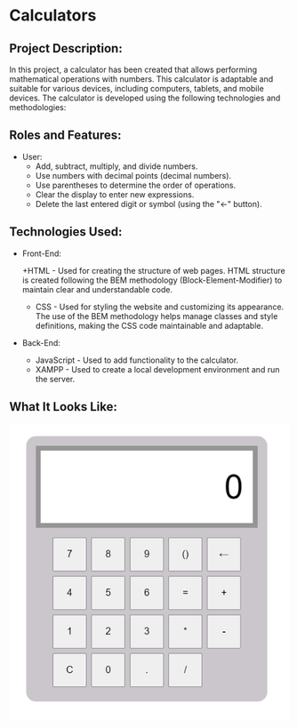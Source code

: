 
# Calculators

## Project Description:
In this project, a calculator has been created that allows performing mathematical operations with numbers. This calculator is adaptable and suitable for various devices, including computers, tablets, and mobile devices. The calculator is developed using the following technologies and methodologies:

## Roles and Features:

+ User:
    + Add, subtract, multiply, and divide numbers.
    + Use numbers with decimal points (decimal numbers).
    + Use parentheses to determine the order of operations.
    + Clear the display to enter new expressions.
    + Delete the last entered digit or symbol (using the "←" button).

## Technologies Used:
+ Front-End:

    +HTML - Used for creating the structure of web pages. HTML structure is created following the BEM methodology (Block-Element-Modifier) to maintain clear and understandable code.

    + CSS - Used for styling the website and customizing its appearance. The use of the BEM methodology helps manage classes and style definitions, making the CSS code maintainable and adaptable.

+ Back-End:

    + JavaScript - Used to add functionality to the calculator.
    + XAMPP - Used to create a local development environment and run the server.

## What It Looks Like:
![Image alt](https://github.com/ArtursBubovics/Calculator/blob/main/Calculator_img.PNG)
